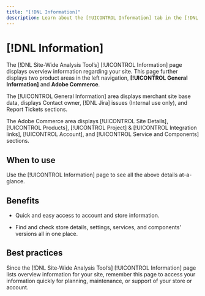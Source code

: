 ```yaml
---
title: "[!DNL Information]"
description: Learn about the [!UICONTROL Information] tab in the [!DNL Site-Wide Analysis Tool], when to use it, its benefits, and best practices.
---
```

# [!DNL Information]

The [!DNL Site-Wide Analysis Tool’s] [!UICONTROL Information] page displays overview information regarding your site. This page further displays two product areas in the left navigation, **[!UICONTROL General Information]** and **Adobe Commerce**.

The [!UICONTROL General Information] area displays merchant site base data, displays Contact owner, [!DNL Jira] issues (Internal use only), and Report Tickets sections.

The Adobe Commerce area displays [!UICONTROL Site Details], [!UICONTROL Products], [!UICONTROL Project] & [!UICONTROL Integration links], [!UICONTROL Account], and [!UICONTROL Service and Components] sections.

## When to use

Use the [!UICONTROL Information] page to see all the above details at-a-glance.

## Benefits

* Quick and easy access to account and store information.

* Find and check store details, settings, services, and components' versions all in one place.

## Best practices

Since the [!DNL Site-Wide Analysis Tool’s] [!UICONTROL Information] page lists overview information for your site, remember this page to access your information quickly for planning, maintenance, or support of your store or account.
